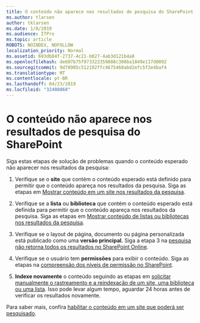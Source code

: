 ```yaml
---
title: O conteúdo não aparece nos resultados de pesquisa do SharePoint
ms.author: tlarsen
author: tklarsen
ms.date: 1/8/2019
ms.audience: ITPro
ms.topic: article
ROBOTS: NOINDEX, NOFOLLOW
localization_priority: Normal
ms.assetid: 693db84f-2737-4c21-b027-4ab3d121b4a8
ms.openlocfilehash: de607b75f973322359888c300ba1849e117d0092
ms.sourcegitcommit: 9d78905c512192ffc4675468abd2efc5f2e4baf4
ms.translationtype: MT
ms.contentlocale: pt-BR
ms.lasthandoff: 04/23/2019
ms.locfileid: "32408060"
---
```

# <a name="content-doesnt-appear-in-sharepoint-search-results"></a>O conteúdo não aparece nos resultados de pesquisa do SharePoint

Siga estas etapas de solução de problemas quando o conteúdo esperado não aparecer nos resultados da pesquisa:
  
1. Verifique se o **site** que contém o conteúdo esperado está definido para permitir que o conteúdo apareça nos resultados da pesquisa. Siga as etapas em [Mostrar conteúdo em um site nos resultados da pesquisa](https://docs.microsoft.com/sharepoint/make-site-content-searchable#show-content-on-a-site-in-search-results).
    
2. Verifique se a **lista** ou **biblioteca** que contém o conteúdo esperado está definida para permitir que o conteúdo apareça nos resultados da pesquisa. Siga as etapas em [Mostrar conteúdo de listas ou bibliotecas nos resultados da pesquisa](https://docs.microsoft.com/sharepoint/make-site-content-searchable#show-content-from-lists-or-libraries-in-search-results). 
    
3. Verifique se o layout de página, documento ou página personalizada está publicado como uma **versão principal.** Siga a etapa 3 na [pesquisa não retorna todos os resultados no SharePoint Online](https://go.microsoft.com/fwlink/?linkid=874525).
    
4. Verifique se o usuário tem **permissões** para exibir o conteúdo. Siga as etapas na [compreensão dos níveis de permissão no SharePoint](https://go.microsoft.com/fwlink/?linkid=867071).
    
5. **Indexe novamente** o conteúdo seguindo as etapas em [solicitar manualmente o rastreamento e a reindexação de um site, uma biblioteca ou uma lista](https://docs.microsoft.com/sharepoint/crawl-site-content). Isso pode levar algum tempo, aguardar 24 horas antes de verificar os resultados novamente.
    
Para saber mais, confira [habilitar o conteúdo em um site que poderá ser pesquisado](https://docs.microsoft.com/sharepoint/make-site-content-searchable). 
  

